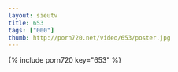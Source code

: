 ```yaml
--- 
layout: sieutv
title: 653
tags: ["000"]
thumb: http://porn720.net/video/653/poster.jpg
---
```

{% include porn720 key="653" %} 

